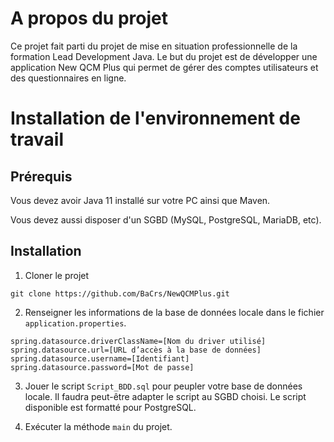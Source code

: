 # A propos du projet

Ce projet fait parti du projet de mise en situation professionnelle de la formation Lead Development Java. Le but du projet est de développer une application New QCM Plus qui permet de gérer des comptes utilisateurs et des questionnaires en ligne.

# Installation de l'environnement de travail

## Prérequis

Vous devez avoir Java 11 installé sur votre PC ainsi que Maven.

Vous devez aussi disposer d'un SGBD (MySQL, PostgreSQL, MariaDB, etc).

## Installation

1. Cloner le projet
```
git clone https://github.com/BaCrs/NewQCMPlus.git
```

2. Renseigner les informations de la base de données locale dans le fichier `application.properties`.
```
spring.datasource.driverClassName=[Nom du driver utilisé]
spring.datasource.url=[URL d’accès à la base de données]
spring.datasource.username=[Identifiant]
spring.datasource.password=[Mot de passe]
``` 
3. Jouer le script `Script_BDD.sql` pour peupler votre base de données locale. Il faudra peut-être adapter le script au SGBD choisi. Le script disponible est formatté pour PostgreSQL.

4. Exécuter la méthode `main` du projet.

